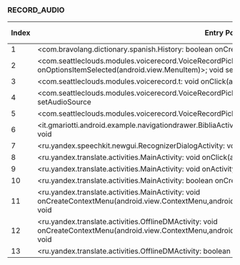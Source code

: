 ### RECORD_AUDIO
| Index | Entry Point & APIs | Screen shot | Resource id | Label |
| ------------- | ------------- | ------------- |-------------|-------------|
| 1 | <com.bravolang.dictionary.spanish.History: boolean onCreateOptionsMenu(android.view.Menu)>; void <init> | ![](F:\COSMOS\output\py\Play_win8\Books_Reference\com.bravolang.dictionary.spanish\com.bravolang.dictionary.spanish.History.png) |  | F |
| 2 | <com.seattleclouds.modules.voicerecord.VoiceRecordPickerActivity: boolean onOptionsItemSelected(android.view.MenuItem)>; void setAudioSource | ![](F:\COSMOS\output\py\Play_win8\Books_Reference\com.hogjdks.xidhspf\com.seattleclouds.modules.voicerecord.VoiceRecordPickerActivity.png) |  | D |
| 3 | <com.seattleclouds.modules.voicerecord.t: void onClick(android.view.View)>; void setAudioSource | ![](F:\COSMOS\output\py\Play_win8\Books_Reference\com.hogjdks.xidhspf\com.seattleclouds.modules.voicerecord.VoiceRecordPickerActivity.png) |  | T |
| 4 | <com.seattleclouds.modules.voicerecord.VoiceRecordPickerActivity: void onCreate(android.os.Bundle)>; void setAudioSource | ![](F:\COSMOS\output\py\Play_win8\Books_Reference\com.hogjdks.xidhspf\com.seattleclouds.modules.voicerecord.VoiceRecordPickerActivity.png) |  | D |
| 5 | <com.seattleclouds.modules.voicerecord.VoiceRecordPickerActivity: void onResume()>; void setAudioSource | ![](F:\COSMOS\output\py\Play_win8\Books_Reference\com.hogjdks.xidhspf\com.seattleclouds.modules.voicerecord.VoiceRecordPickerActivity.png) |  | D |
| 6 | <it.gmariotti.android.example.navigationdrawer.BibliaActivity: boolean onCreateOptionsMenu(android.view.Menu)>; void <init> | ![](F:\COSMOS\output\py\Play_win8\Books_Reference\com.teulys.bibliareinavalera1960\it.gmariotti.android.example.navigationdrawer.BibliaActivity.png) |  | F |
| 7 | <ru.yandex.speechkit.newgui.RecognizerDialogActivity: void onBackPressed()>; void cancel | ![](F:\COSMOS\output\py\Play_win8\Books_Reference\ru.yandex.translate\ru.yandex.speechkit.newgui.RecognizerDialogActivity.png) |  | T |
| 8 | <ru.yandex.translate.activities.MainActivity: void onClick(android.view.View)>; void <init> | ![](F:\COSMOS\output\py\Play_win8\Books_Reference\ru.yandex.translate\ru.yandex.translate.activities.MainActivity.png) |  | |
| 9 | <ru.yandex.translate.activities.MainActivity: void onActivityResult(int,int,android.content.Intent)>; void <init> | ![](F:\COSMOS\output\py\Play_win8\Books_Reference\ru.yandex.translate\ru.yandex.translate.activities.MainActivity.png) |  | |
| 10 | <ru.yandex.translate.activities.MainActivity: boolean onCreateOptionsMenu(android.view.Menu)>; void <init> | ![](F:\COSMOS\output\py\Play_win8\Books_Reference\ru.yandex.translate\ru.yandex.translate.activities.MainActivity.png) |  | |
| 11 | <ru.yandex.translate.activities.MainActivity: void onCreateContextMenu(android.view.ContextMenu,android.view.View,android.view.ContextMenu$ContextMenuInfo)>; void <init> | ![](F:\COSMOS\output\py\Play_win8\Books_Reference\ru.yandex.translate\ru.yandex.translate.activities.MainActivity.png) |  | |
| 12 | <ru.yandex.translate.activities.OfflineDMActivity: void onCreateContextMenu(android.view.ContextMenu,android.view.View,android.view.ContextMenu$ContextMenuInfo)>; void <init> | ![](F:\COSMOS\output\py\Play_win8\Books_Reference\ru.yandex.translate\ru.yandex.translate.activities.OfflineDMActivity.png) |  | F |
| 13 | <ru.yandex.translate.activities.OfflineDMActivity: boolean onContextItemSelected(android.view.MenuItem)>; void <init> | ![](F:\COSMOS\output\py\Play_win8\Books_Reference\ru.yandex.translate\ru.yandex.translate.activities.OfflineDMActivity.png) |  |  |
